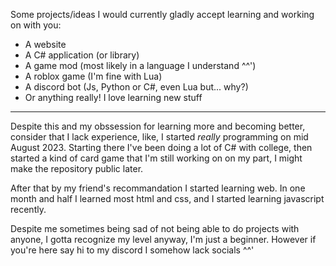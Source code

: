 Some projects/ideas I would currently gladly accept learning and working on with you:
- A website
- A C# application (or library)
- A game mod (most likely in a language I understand ^^')
- A roblox game (I'm fine with Lua)
- A discord bot (Js, Python or C#, even Lua but... why?)
- Or anything really! I love learning new stuff
---
Despite this and my obssession for learning more and becoming better, consider that I lack experience, like, I started *really* programming on mid August 2023. Starting there I've been doing a lot of C# with college, then started a kind of card game that I'm still working on on my part, I might make the repository public later.

After that by my friend's recommandation I started learning web. In one month and half I learned most html and css, and I started learning javascript recently.

Despite me sometimes being sad of not being able to do projects with anyone, I gotta recognize my level anyway, I'm just a beginner. However if you're here say hi to my discord I somehow lack socials ^^'
